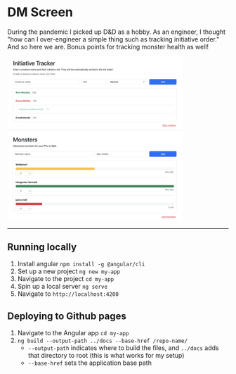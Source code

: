# DM Screen

During the pandemic I picked up D&D as a hobby. As an engineer, I thought "how can I over-engineer a simple thing such as tracking initiative order." And so here we are. Bonus points for tracking monster health as well!

<img src="docs/img/demo.png" width="400px">

---

## Running locally
1. Install angular `npm install -g @angular/cli`
2. Set up a new project `ng new my-app`
3. Navigate to the project `cd my-app`
4. Spin up a local server `ng serve`
5. Navigate to `http://localhost:4200`

## Deploying to Github pages
1. Navigate to the Angular app `cd my-app`
2. `ng build --output-path ../docs --base-href /repo-name/`
    - `--output-path` indicates where to build the files, and `../docs` adds that directory to root (this is what works for my setup)
    - `--base-href` sets the application base path